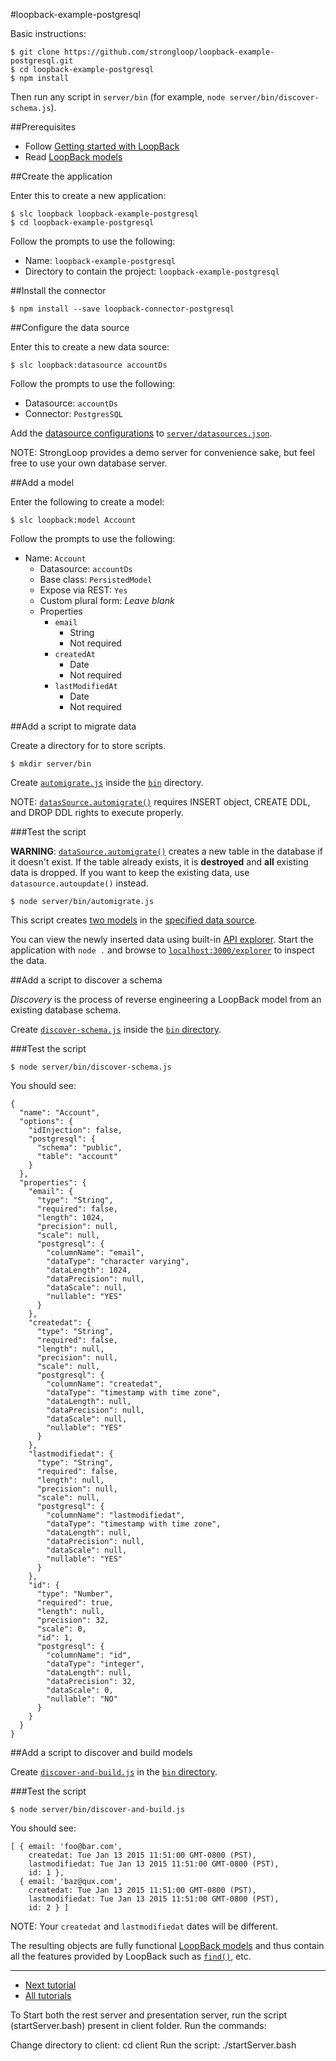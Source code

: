 #loopback-example-postgresql

Basic instructions:

```
$ git clone https://github.com/strongloop/loopback-example-postgresql.git
$ cd loopback-example-postgresql
$ npm install
```

Then run any script in `server/bin` (for example, `node server/bin/discover-schema.js`).

##Prerequisites

- Follow [Getting started with LoopBack](http://docs.strongloop.com/display/LB/Getting+started+with+LoopBack)
- Read [LoopBack models](http://docs.strongloop.com/display/LB/Defining+models)

##Create the application

Enter this to create a new application:

```
$ slc loopback loopback-example-postgresql
$ cd loopback-example-postgresql
```

Follow the prompts to use the following:

- Name: `loopback-example-postgresql`
- Directory to contain the project: `loopback-example-postgresql`

##Install the connector

```
$ npm install --save loopback-connector-postgresql
```

##Configure the data source

Enter this to create a new data source:

```
$ slc loopback:datasource accountDs
```

Follow the prompts to use the following:
- Datasource: `accountDs`
- Connector: `PostgresSQL`

Add the [datasource configurations](https://github.com/strongloop/loopback-example-postgresql/blob/master/server/datasources.json#L9-L13) to
[`server/datasources.json`](https://github.com/strongloop/loopback-example-postgresql/blob/master/server/datasources.json).

NOTE: StrongLoop provides a demo server for convenience sake, but feel free to use your own database server.

##Add a model

Enter the following to create a model:

```
$ slc loopback:model Account
```

Follow the prompts to use the following:

- Name: `Account`
  - Datasource: `accountDs`
  - Base class: `PersistedModel`
  - Expose via REST: `Yes`
  - Custom plural form: *Leave blank*
  - Properties
    - `email`
      - String
      - Not required
    - `createdAt`
      - Date
      - Not required
    - `lastModifiedAt`
      - Date
      - Not required

##Add a script to migrate data

Create a directory for to store scripts.

```
$ mkdir server/bin
```

Create [`automigrate.js`](https://github.com/strongloop/loopback-example-postgresql/blob/master/server/bin/automigrate.js) inside the
[`bin`](https://github.com/strongloop/loopback-example-postgresql/blob/master/server/bin) directory.

NOTE:  [`datasSource.automigrate()`](https://github.com/strongloop/loopback-example-postgresql/blob/master/server/bin/automigrate.js) requires INSERT object, CREATE DDL, and DROP DDL rights to execute properly.

###Test the script

**WARNING**: [`dataSource.automigrate()`](https://github.com/strongloop/loopback-example-postgresql/blob/master/server/bin/automigrate.js#L18) creates a new table in the database if it doesn't exist. If the table already exists, it is **destroyed** and **all** existing data is dropped. If you want to keep the existing data, use `datasource.autoupdate()` instead.

```
$ node server/bin/automigrate.js
```

This script creates [two models](https://github.com/strongloop/loopback-example-postgresql/blob/master/server/bin/automigrate.js#L5-L14) in the
[specified data source](https://github.com/strongloop/loopback-example-postgresql/blob/master/server/bin/automigrate.js#L16).

You can view the newly inserted data using built-in [API explorer](http://docs.strongloop.com/display/LB/Use+API+Explorer). Start the application with `node .` and browse to [`localhost:3000/explorer`][explorer] to inspect the data.

##Add a script to discover a schema

*Discovery* is the process of reverse engineering a LoopBack model from an existing database schema.

Create [`discover-schema.js`](https://github.com/strongloop/loopback-example-postgresql/blob/master/server/bin/discover-schema.js) inside the
[`bin` directory](https://github.com/strongloop/loopback-example-postgresql/blob/master/server/bin).

###Test the script

```
$ node server/bin/discover-schema.js
```

You should see:

```
{
  "name": "Account",
  "options": {
    "idInjection": false,
    "postgresql": {
      "schema": "public",
      "table": "account"
    }
  },
  "properties": {
    "email": {
      "type": "String",
      "required": false,
      "length": 1024,
      "precision": null,
      "scale": null,
      "postgresql": {
        "columnName": "email",
        "dataType": "character varying",
        "dataLength": 1024,
        "dataPrecision": null,
        "dataScale": null,
        "nullable": "YES"
      }
    },
    "createdat": {
      "type": "String",
      "required": false,
      "length": null,
      "precision": null,
      "scale": null,
      "postgresql": {
        "columnName": "createdat",
        "dataType": "timestamp with time zone",
        "dataLength": null,
        "dataPrecision": null,
        "dataScale": null,
        "nullable": "YES"
      }
    },
    "lastmodifiedat": {
      "type": "String",
      "required": false,
      "length": null,
      "precision": null,
      "scale": null,
      "postgresql": {
        "columnName": "lastmodifiedat",
        "dataType": "timestamp with time zone",
        "dataLength": null,
        "dataPrecision": null,
        "dataScale": null,
        "nullable": "YES"
      }
    },
    "id": {
      "type": "Number",
      "required": true,
      "length": null,
      "precision": 32,
      "scale": 0,
      "id": 1,
      "postgresql": {
        "columnName": "id",
        "dataType": "integer",
        "dataLength": null,
        "dataPrecision": 32,
        "dataScale": 0,
        "nullable": "NO"
      }
    }
  }
}
```

##Add a script to discover and build models

Create [`discover-and-build.js`](https://github.com/strongloop/loopback-example-postgresql/blob/master/server/bin/discover-and-build.js) in the
[`bin` directory](https://github.com/strongloop/loopback-example-postgresql/blob/master/server/bin).

###Test the script

```
$ node server/bin/discover-and-build.js
```

You should see:

```
[ { email: 'foo@bar.com',
    createdat: Tue Jan 13 2015 11:51:00 GMT-0800 (PST),
    lastmodifiedat: Tue Jan 13 2015 11:51:00 GMT-0800 (PST),
    id: 1 },
  { email: 'baz@qux.com',
    createdat: Tue Jan 13 2015 11:51:00 GMT-0800 (PST),
    lastmodifiedat: Tue Jan 13 2015 11:51:00 GMT-0800 (PST),
    id: 2 } ]
```

NOTE: Your `createdat` and `lastmodifiedat` dates will be different.

The resulting objects are fully functional
[LoopBack models](https://github.com/strongloop/loopback-example-postgresql/blob/master/server/bin/discover-and-build.js#L7) and thus contain all the
features provided by LoopBack such as
[`find()`](https://github.com/strongloop/loopback-example-postgresql/blob/master/server/bin/discover-and-build.js#L10), etc.

---

- [Next tutorial][next-tutorial]
- [All tutorials][all-tutorials]

[all-tutorials]: https://github.com/strongloop/loopback-example
[explorer]: http://localhost:3000/explorer
[localhost]: http://localhost:3000
[next-tutorial]: https://github.com/strongloop/loopback-example-model-relations

To Start both the rest server and presentation server, run the script (startServer.bash) present in client folder.
Run the commands:

Change directory to client:
  cd client
Run the script:
  ./startServer.bash
